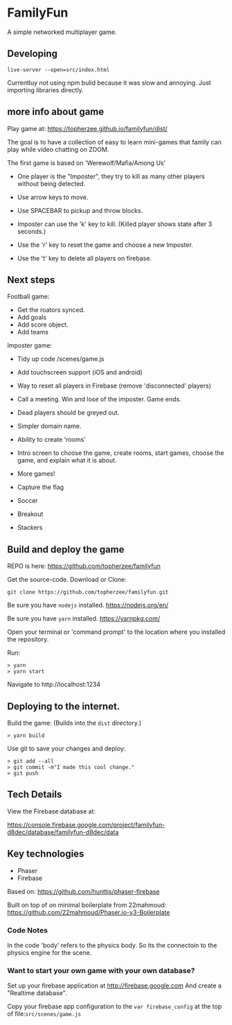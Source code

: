 # FamilyFun

A simple networked multiplayer game.

## Developing

`live-server --open=src/index.html`

Currentluy not using npm bulid because it was slow and annoying.
Just importing libraries directly.

## more info about game

Play game at: https://topherzee.github.io/familyfun/dist/

The goal is to have a collection of easy to learn mini-games that family can play while video chatting on ZOOM.

The first game is based on 'Werewolf/Mafia/Among Us'

- One player is the "Imposter", they try to kill as many other players without being detected.

- Use arrow keys to move.
- Use SPACEBAR to pickup and throw blocks.

- Imposter can use the 'k' key to kill. (Killed player shows state after 3 seconds.)
- Use the 'r' key to reset the game and choose a new Imposter.
- Use the 't' key to delete all players on firebase.

## Next steps

Football game:

- Get the roators synced.
- Add goals
- Add score object.
- Add teams

Imposter game:

- Tidy up code /scenes/game.js
- Add touchscreen support (iOS and android)
- Way to reset all players in Firebase (remove 'disconnected' players)
- Call a meeting. Win and lose of the imposter. Game ends.
- Dead players should be greyed out.

- Simpler domain name.
- Ability to create 'rooms'
- Intro screen to choose the game, create rooms, start games, choose the game, and explain what it is about.

- More games!
- Capture the flag
- Soccer
- Breakout
- Stackers

## Build and deploy the game

REPO is here: https://github.com/topherzee/familyfun

Get the source-code. Download or Clone:

```
git clone https://github.com/topherzee/familyfun.git
```

Be sure you have `nodejs` installed. https://nodejs.org/en/

Be sure you have `yarn` installed. https://yarnpkg.com/

Open your terminal or 'command prompt' to the location where you installed the repository.

Run:

```
> yarn
> yarn start
```

Navigate to http://localhost:1234

## Deploying to the internet.

Build the game:
(Builds into the `dist` directory.)

```
> yarn build
```

Use git to save your changes and deploy:

```
> git add --all
> git commit -m"I made this cool change."
> git push
```

## Tech Details

View the Firebase database at:

https://console.firebase.google.com/project/familyfun-d8dec/database/familyfun-d8dec/data

## Key technologies

- Phaser
- Firebase

Based on:
https://github.com/hunttis/phaser-firebase

Built on top of on minimal boilerplate from 22mahmoud: https://github.com/22mahmoud/Phaser.io-v3-Boilerplate

### Code Notes

In the code 'body' refers to the physics body. So its the connectoin to the physics engine for the scene.

### Want to start your own game with your own database?

Set up your firebase application at http://firebase.google.com
And create a "Realtime database".

Copy your firebase app configuration to the `var firebase_config` at the top of file:`src/scenes/game.js`
